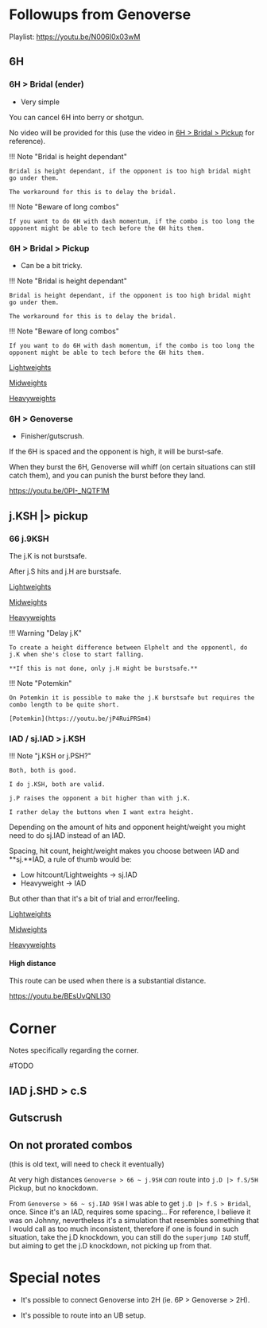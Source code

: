 # Followups from Genoverse

Playlist: https://youtu.be/N006I0x03wM

## 6H

### 6H > Bridal (ender)

+ Very simple

You can cancel 6H into berry or shotgun.

No video will be provided for this (use the video in [6H > Bridal > Pickup](#6h--bridal--pickup) for reference).

!!! Note "Bridal is height dependant"

    Bridal is height dependant, if the opponent is too high bridal might go under them.
    
    The workaround for this is to delay the bridal.

!!! Note "Beware of  long combos"

    If you want to do 6H with dash momentum, if the combo is too long the opponent might be able to tech before the 6H hits them.


### 6H > Bridal > Pickup

- Can be a bit tricky.

!!! Note "Bridal is height dependant"

    Bridal is height dependant, if the opponent is too high bridal might go under them.
    
    The workaround for this is to delay the bridal.

!!! Note "Beware of  long combos"

    If you want to do 6H with dash momentum, if the combo is too long the opponent might be able to tech before the 6H hits them.


[Lightweights](https://youtu.be/7405jot9cR8)

[Midweights](https://youtu.be/gt5O8zUxoLw)

[Heavyweights](https://youtu.be/N006I0x03wM)


### 6H > Genoverse

- Finisher/gutscrush.

If the 6H is spaced and the opponent is high, it will be burst-safe.

When they burst the 6H, Genoverse will whiff (on certain situations can still catch them), and you can punish the burst before they land.

https://youtu.be/0PI-_NQTF1M

## j.KSH |> pickup

### 66 j.9KSH

The j.K is not burstsafe.

After j.S hits and j.H are burstsafe.

[Lightweights](https://youtu.be/D_YUPAlSDiM)

[Midweights](https://youtu.be/Our4U9iRc-Y)

[Heavyweights](https://youtu.be/2LetmAthhIk)


!!! Warning "Delay j.K"

    To create a height difference between Elphelt and the opponentl, do j.K when she's close to start falling.

    **If this is not done, only j.H might be burstsafe.**

!!! Note "Potemkin"

    On Potemkin it is possible to make the j.K burstsafe but requires the combo length to be quite short.

    [Potemkin](https://youtu.be/jP4RuiPRSm4)

### IAD / sj.IAD > j.KSH

!!! Note "j.KSH or j.PSH?"

    Both, both is good.

    I do j.KSH, both are valid.

    j.P raises the opponent a bit higher than with j.K.

    I rather delay the buttons when I want extra height.


Depending on the amount of hits and opponent height/weight you might need to do sj.IAD instead of an IAD. 

Spacing, hit count, height/weight makes you choose between IAD and **sj.**IAD, a rule of thumb would be:

- Low hitcount/Lightweights -> sj.IAD
- Heavyweight -> IAD

But other than that it's a bit of trial and error/feeling.

[Lightweights](https://youtu.be/X7ppSw37spE)

[Midweights](https://youtu.be/9RA0_DAjDNM)

[Heavyweights](https://youtu.be/k_vD9HjK1UU)


#### High distance

This route can be used when there is a substantial distance.

https://youtu.be/BEsUvQNLI30

# Corner

Notes specifically regarding the corner.

#TODO

## IAD j.SHD > c.S 


## Gutscrush

## On not prorated combos

(this is old text, will need to check it eventually)

At very high distances `Genoverse > 66 ~ j.9SH` _can_ route into `j.D |> f.S/5H` Pickup, but no knockdown.

From `Genoverse > 66 ~ sj.IAD 9SH` I was able to get `j.D |> f.S > Bridal`, once. Since it's an IAD, requires some spacing... For reference, I believe it was on Johnny, nevertheless it's a simulation that resembles something that I would call as too much inconsistent, therefore if one is found in such situation, take the j.D knockdown, you can still do the `superjump IAD` stuff, but aiming to get the j.D knockdown, not picking up from that.

# Special notes

- It's possible to connect Genoverse into 2H (ie. 6P > Genoverse > 2H).
  
- It's possible to route into an UB setup.